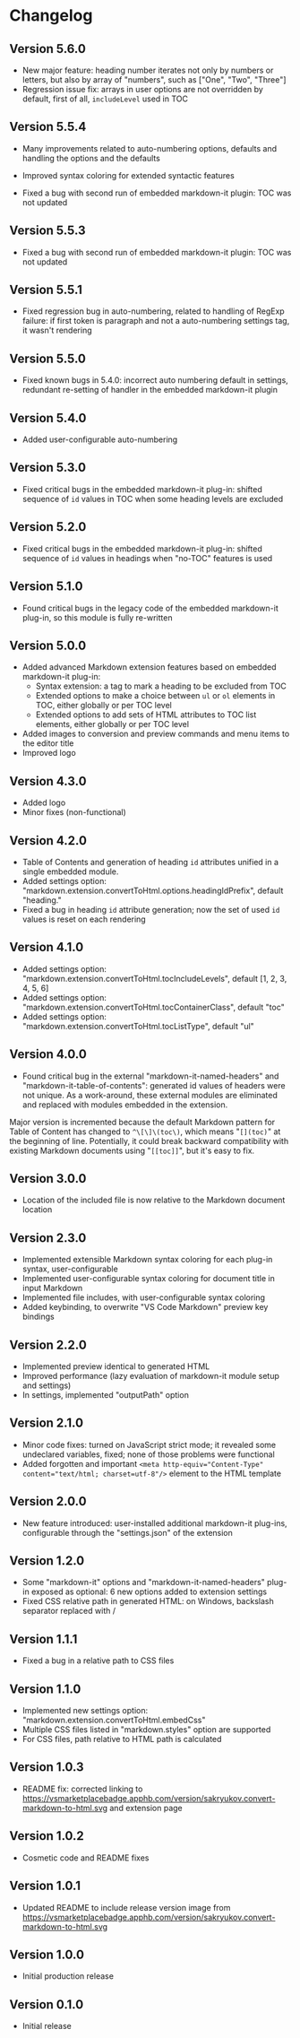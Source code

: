 # Changelog

## Version 5.6.0

* New major feature: heading number iterates not only by numbers or letters, but also by array of "numbers", such as ["One", "Two", "Three"]
* Regression issue fix: arrays in user options are not overridden by default, first of all, `includeLevel` used in TOC

## Version 5.5.4

* Many improvements related to auto-numbering options, defaults and handling the options and the defaults
* Improved syntax coloring for extended syntactic features

* Fixed a bug with second run of embedded markdown-it plugin: TOC was not updated

## Version 5.5.3

* Fixed a bug with second run of embedded markdown-it plugin: TOC was not updated

## Version 5.5.1

* Fixed regression bug in auto-numbering, related to handling of RegExp failure: if first token is paragraph and not a auto-numbering settings tag, it wasn't rendering

## Version 5.5.0

* Fixed known bugs in 5.4.0: incorrect auto numbering default in settings, redundant re-setting of handler in the embedded markdown-it plugin

## Version 5.4.0

* Added user-configurable auto-numbering

## Version 5.3.0

* Fixed critical bugs in the embedded markdown-it plug-in: shifted sequence of `id` values in TOC when some heading levels are excluded

## Version 5.2.0

* Fixed critical bugs in the embedded markdown-it plug-in: shifted sequence of `id` values in headings when "no-TOC" features is used

## Version 5.1.0

* Found critical bugs in the legacy code of the embedded markdown-it plug-in, so this module is fully re-written

## Version 5.0.0

* Added advanced Markdown extension features based on embedded markdown-it plug-in:
	- Syntax extension: a tag to mark a heading to be excluded from TOC 
	- Extended options to make a choice between `ul` or `ol` elements in TOC, either globally or per TOC level
	- Extended options to add sets of HTML attributes to TOC list elements, either globally or per TOC level
* Added images to conversion and preview commands and menu items to the editor title
* Improved logo

## Version 4.3.0

* Added logo
* Minor fixes (non-functional)

## Version 4.2.0

* Table of Contents and generation of heading `id` attributes unified in a single embedded module.
* Added settings option: "markdown.extension.convertToHtml.options.headingIdPrefix", default "heading."
* Fixed a bug in heading `id` attribute generation; now the set of used `id` values is reset on each rendering

## Version 4.1.0

* Added settings option: "markdown.extension.convertToHtml.tocIncludeLevels", default [1, 2, 3, 4, 5, 6]
* Added settings option: "markdown.extension.convertToHtml.tocContainerClass", default "toc"
* Added settings option: "markdown.extension.convertToHtml.tocListType", default "ul"

## Version 4.0.0

* Found critical bug in the external "markdown-it-named-headers" and "markdown-it-table-of-contents": generated id values of headers were not unique. As a work-around, these external modules are eliminated and replaced with modules embedded in the extension.

Major version is incremented because the default Markdown pattern for Table of Content has changed to `^\[\]\(toc\)`, which means "`[](toc)`" at the beginning of line. Potentially, it could break backward compatibility with existing Markdown documents using "`[[toc]]`", but it's easy to fix.

## Version 3.0.0

* Location of the included file is now relative to the Markdown document location

## Version 2.3.0

* Implemented extensible Markdown syntax coloring for each plug-in syntax, user-configurable
* Implemented user-configurable syntax coloring for document title in input Markdown
* Implemented file includes, with user-configurable syntax coloring
* Added keybinding, to overwrite "VS Code Markdown" preview key bindings

## Version 2.2.0

* Implemented preview identical to generated HTML
* Improved performance (lazy evaluation of markdown-it module setup and settings)
* In settings, implemented "outputPath" option

## Version 2.1.0

* Minor code fixes: turned on JavaScript strict mode; it revealed some undeclared variables, fixed; none of those problems were functional
* Added forgotten and important `<meta http-equiv="Content-Type" content="text/html; charset=utf-8"/>` element to the HTML template

## Version 2.0.0

* New feature introduced: user-installed additional markdown-it plug-ins, configurable through the "settings.json" of the extension

## Version 1.2.0

* Some "markdown-it" options and "markdown-it-named-headers" plug-in exposed as optional: 6 new options added to extension settings
* Fixed CSS relative path in generated HTML: on Windows, backslash separator replaced with /

## Version 1.1.1

* Fixed a bug in a relative path to CSS files

## Version 1.1.0

* Implemented new settings option: "markdown.extension.convertToHtml.embedCss"
* Multiple CSS files listed in "markdown.styles" option are supported
* For CSS files, path relative to HTML path is calculated 

## Version 1.0.3

* README fix: corrected linking to https://vsmarketplacebadge.apphb.com/version/sakryukov.convert-markdown-to-html.svg and extension page

## Version 1.0.2

* Cosmetic code and README fixes

## Version 1.0.1

* Updated README to include release version image from https://vsmarketplacebadge.apphb.com/version/sakryukov.convert-markdown-to-html.svg

## Version 1.0.0

* Initial production release

## Version 0.1.0

* Initial release
